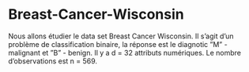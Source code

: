 # Breast-Cancer-Wisconsin
Nous allons étudier le data set Breast Cancer Wisconsin. Il s’agit d’un problème de classification binaire, la réponse est le diagnotic ”M” - malignant et ”B” - benign. Il y a d = 32 attributs numériques. Le nombre d’observations est n = 569.
